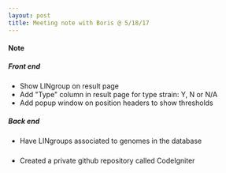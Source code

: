 ```yaml
---
layout: post
title: Meeting note with Boris @ 5/18/17
---
```


#### Note
##### Front end
* Show LINgroup on result page
* Add "Type" column in result page for type strain: Y, N or N/A
* Add popup window on position headers to show thresholds
##### Back end
* Have LINgroups associated to genomes in the database
#####
* Created a private github repository called CodeIgniter